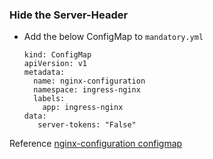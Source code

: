 ### Hide the Server-Header
* Add the below ConfigMap to `mandatory.yml`
  ```
  kind: ConfigMap
  apiVersion: v1
  metadata:
    name: nginx-configuration
    namespace: ingress-nginx
    labels:
      app: ingress-nginx
  data:
     server-tokens: "False"
  ```

Reference [nginx-configuration configmap](https://kubernetes.github.io/ingress-nginx/user-guide/nginx-configuration/configmap/)
